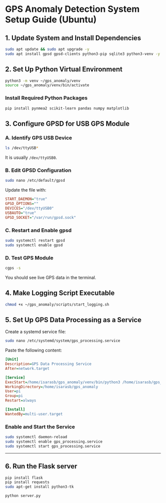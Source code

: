 # GPS Anomaly Detection System Setup Guide (Ubuntu)

## 1. Update System and Install Dependencies

```bash
sudo apt update && sudo apt upgrade -y
sudo apt install gpsd gpsd-clients python3-pip sqlite3 python3-venv -y
```

## 2. Set Up Python Virtual Environment

```bash
python3 -m venv ~/gps_anomaly/venv
source ~/gps_anomaly/venv/bin/activate
```

### Install Required Python Packages

```bash
pip install pynmea2 scikit-learn pandas numpy matplotlib
```

## 3. Configure GPSD for USB GPS Module

### A. Identify GPS USB Device

```bash
ls /dev/ttyUSB*
```

It is usually `/dev/ttyUSB0`.

### B. Edit GPSD Configuration

```bash
sudo nano /etc/default/gpsd
```

Update the file with:

```ini
START_DAEMON="true"
GPSD_OPTIONS=""
DEVICES="/dev/ttyUSB0"
USBAUTO="true"
GPSD_SOCKET="/var/run/gpsd.sock"
```

### C. Restart and Enable gpsd

```bash
sudo systemctl restart gpsd
sudo systemctl enable gpsd
```

### D. Test GPS Module

```bash
cgps -s
```

You should see live GPS data in the terminal.

## 4. Make Logging Script Executable

```bash
chmod +x ~/gps_anomaly/scripts/start_logging.sh
```

## 5. Set Up GPS Data Processing as a Service

Create a systemd service file:

```bash
sudo nano /etc/systemd/system/gps_processing.service
```

Paste the following content:

```ini
[Unit]
Description=GPS Data Processing Service
After=network.target

[Service]
ExecStart=/home/isarasb/gps_anomaly/venv/bin/python3 /home/isarasb/gps_anomaly/main_process.py
WorkingDirectory=/home/isarasb/gps_anomaly
User=pi
Group=pi
Restart=always

[Install]
WantedBy=multi-user.target
```

### Enable and Start the Service

```bash
sudo systemctl daemon-reload
sudo systemctl enable gps_processing.service
sudo systemctl start gps_processing.service
```

---

## 6. Run the Flask server
```bash
pip install flask
pip install requests
sudo apt-get install python3-tk

python server.py

